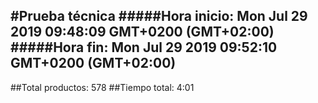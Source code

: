 #Prueba técnica 
#####Hora inicio: Mon Jul 29 2019 09:48:09 GMT+0200 (GMT+02:00)
#####Hora fin: Mon Jul 29 2019 09:52:10 GMT+0200 (GMT+02:00)
---
##Total productos: 578
##Tiempo total: 4:01